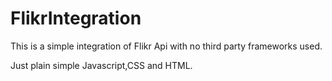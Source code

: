# FlikrIntegration

This is a simple integration of Flikr Api with no third party frameworks used. 

Just plain simple Javascript,CSS and HTML. 
